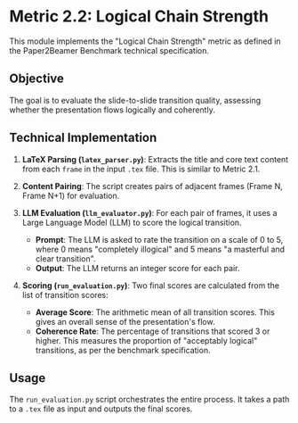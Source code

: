 # Metric 2.2: Logical Chain Strength

This module implements the "Logical Chain Strength" metric as defined in the Paper2Beamer Benchmark technical specification.

## Objective

The goal is to evaluate the slide-to-slide transition quality, assessing whether the presentation flows logically and coherently.

## Technical Implementation

1.  **LaTeX Parsing (`latex_parser.py`)**: Extracts the title and core text content from each `frame` in the input `.tex` file. This is similar to Metric 2.1.

2.  **Content Pairing**: The script creates pairs of adjacent frames (Frame N, Frame N+1) for evaluation.

3.  **LLM Evaluation (`llm_evaluator.py`)**: For each pair of frames, it uses a Large Language Model (LLM) to score the logical transition.
    *   **Prompt**: The LLM is asked to rate the transition on a scale of 0 to 5, where 0 means "completely illogical" and 5 means "a masterful and clear transition".
    *   **Output**: The LLM returns an integer score for each pair.

4.  **Scoring (`run_evaluation.py`)**: Two final scores are calculated from the list of transition scores:
    *   **Average Score**: The arithmetic mean of all transition scores. This gives an overall sense of the presentation's flow.
    *   **Coherence Rate**: The percentage of transitions that scored 3 or higher. This measures the proportion of "acceptably logical" transitions, as per the benchmark specification.

## Usage

The `run_evaluation.py` script orchestrates the entire process. It takes a path to a `.tex` file as input and outputs the final scores.
